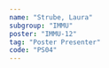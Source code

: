```yaml
---
name: "Strube, Laura"
subgroup: "IMMU"
poster: "IMMU-12"
tag: "Poster Presenter"
code: "PS04"
---
```

